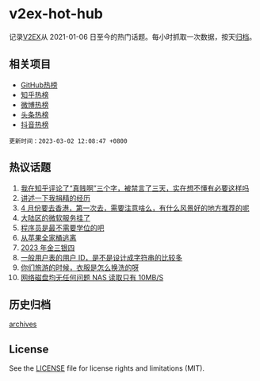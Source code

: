 # v2ex-hot-hub

 记录[V2EX](https://www.v2ex.com/)从 2021-01-06 日至今的热门话题。每小时抓取一次数据，按天[归档](archives)。
 
 ## 相关项目

- [GitHub热榜](https://github.com/snaildev/github-hot-hub)
- [知乎热榜](https://github.com/snaildev/zhihu-hot-hub)
- [微博热榜](https://github.com/snaildev/weibo-hot-hub)
- [头条热榜](https://github.com/snaildev/toutiao-hot-hub)
- [抖音热榜](https://github.com/snaildev/douyin-hot-hub)


 `更新时间：2023-03-02 12:08:47 +0800`

## 热议话题

1. [我在知乎评论了“真贱啊”三个字，被禁言了三天，实在想不懂有必要这样吗](https://www.v2ex.com/t/920128)
1. [讲述一下我捐精的经历](https://www.v2ex.com/t/920174)
1. [4 月份要去香港，第一次去，需要注意啥么，有什么风景好的地方推荐的呢](https://www.v2ex.com/t/920148)
1. [大陆区的微软服务挂了](https://www.v2ex.com/t/920153)
1. [程序员是最不需要学位的吧](https://www.v2ex.com/t/920179)
1. [从苹果全家桶逃离](https://www.v2ex.com/t/920407)
1. [2023 年金三银四](https://www.v2ex.com/t/920127)
1. [一般用户表的用户 ID，是不是设计成字符串的比较多](https://www.v2ex.com/t/920125)
1. [你们旅游的时候，衣服是怎么换洗的呀](https://www.v2ex.com/t/920131)
1. [网络磁盘均无任何问题 NAS 读取只有 10MB/S](https://www.v2ex.com/t/920286)

## 历史归档

[archives](archives)

## License

See the [LICENSE](LICENSE) file for license rights and limitations (MIT).
